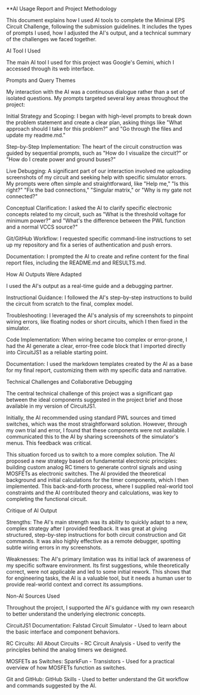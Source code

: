 
**AI Usage Report and Project Methodology

This document explains how I used AI tools to complete the Minimal EPS Circuit Challenge, following the submission guidelines. It includes the types of prompts I used, how I adjusted the AI's output, and a technical summary of the challenges we faced together.

AI Tool I Used

The main AI tool I used for this project was Google's Gemini, which I accessed through its web interface.

Prompts and Query Themes

My interaction with the AI was a continuous dialogue rather than a set of isolated questions. My prompts targeted several key areas throughout the project:

Initial Strategy and Scoping: I began with high-level prompts to break down the problem statement and create a clear plan, asking things like "What approach should I take for this problem?" and "Go through the files and update my readme.md."

Step-by-Step Implementation: The heart of the circuit construction was guided by sequential prompts, such as "How do I visualize the circuit?" or "How do I create power and ground buses?"

Live Debugging: A significant part of our interaction involved me uploading screenshots of my circuit and seeking help with specific simulator errors. My prompts were often simple and straightforward, like "Help me," "Is this right?" "Fix the bad connections," "Singular matrix," or "Why is my gate not connected?"

Conceptual Clarification: I asked the AI to clarify specific electronic concepts related to my circuit, such as "What is the threshold voltage for minimum power?" and "What's the difference between the PWL function and a normal VCCS source?"

Git/GitHub Workflow: I requested specific command-line instructions to set up my repository and fix a series of authentication and push errors.

Documentation: I prompted the AI to create and refine content for the final report files, including the README.md and RESULTS.md.

How AI Outputs Were Adapted

I used the AI's output as a real-time guide and a debugging partner.

Instructional Guidance: I followed the AI's step-by-step instructions to build the circuit from scratch to the final, complex model.

Troubleshooting: I leveraged the AI's analysis of my screenshots to pinpoint wiring errors, like floating nodes or short circuits, which I then fixed in the simulator.

Code Implementation: When wiring became too complex or error-prone, I had the AI generate a clear, error-free code block that I imported directly into CircuitJS1 as a reliable starting point.

Documentation: I used the markdown templates created by the AI as a base for my final report, customizing them with my specific data and narrative.

Technical Challenges and Collaborative Debugging

The central technical challenge of this project was a significant gap between the ideal components suggested in the project brief and those available in my version of CircuitJS1.

Initially, the AI recommended using standard PWL sources and timed switches, which was the most straightforward solution. However, through my own trial and error, I found that these components were not available. I communicated this to the AI by sharing screenshots of the simulator's menus. This feedback was critical.

This situation forced us to switch to a more complex solution. The AI proposed a new strategy based on fundamental electronic principles: building custom analog RC timers to generate control signals and using MOSFETs as electronic switches. The AI provided the theoretical background and initial calculations for the timer components, which I then implemented. This back-and-forth process, where I supplied real-world tool constraints and the AI contributed theory and calculations, was key to completing the functional circuit.

Critique of AI Output

Strengths: The AI's main strength was its ability to quickly adapt to a new, complex strategy after I provided feedback. It was great at giving structured, step-by-step instructions for both circuit construction and Git commands. It was also highly effective as a remote debugger, spotting subtle wiring errors in my screenshots.

Weaknesses: The AI's primary limitation was its initial lack of awareness of my specific software environment. Its first suggestions, while theoretically correct, were not applicable and led to some initial rework. This shows that for engineering tasks, the AI is a valuable tool, but it needs a human user to provide real-world context and correct its assumptions.

Non-AI Sources Used

Throughout the project, I supported the AI's guidance with my own research to better understand the underlying electronic concepts.

CircuitJS1 Documentation: Falstad Circuit Simulator - Used to learn about the basic interface and component behaviors.

RC Circuits: All About Circuits - RC Circuit Analysis - Used to verify the principles behind the analog timers we designed.

MOSFETs as Switches: SparkFun - Transistors - Used for a practical overview of how MOSFETs function as switches.

Git and GitHub: GitHub Skills - Used to better understand the Git workflow and commands suggested by the AI.

